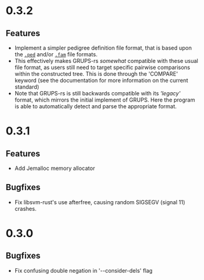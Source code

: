 # 0.3.2
## Features
- Implement a simpler pedigree definition file format, that is based upon the [`.ped`](https://csg.sph.umich.edu/abecasis/QTDT/docs/pedigree.html) and/or [`.fam`](https://www.cog-genomics.org/plink/1.9/formats#fam) file formats.
- This effectively makes GRUPS-rs *somewhat* compatible with these usual file format, as users still need to target specific pairwise comparisons within the constructed tree. This is done through the 'COMPARE' keyword (see the documentation for more information on the current standard)
- Note that GRUPS-rs is still backwards compatible with its *'legacy'* format, which mirrors the initial implement of GRUPS. Here the program is able to automatically detect and parse the appropriate format.


# 0.3.1
## Features
- Add Jemalloc memory allocator

## Bugfixes
- Fix libsvm-rust's use afterfree, causing random SIGSEGV (signal 11) crashes.

# 0.3.0
## Bugfixes
- Fix confusing double negation in '--consider-dels' flag
